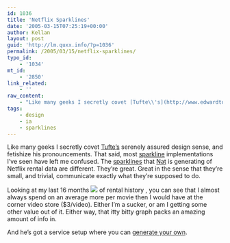 ```yaml
---
id: 1036
title: 'Netflix Sparklines'
date: '2005-03-15T07:25:19+00:00'
author: Kellan
layout: post
guid: 'http://lm.quxx.info/?p=1036'
permalink: /2005/03/15/netflix-sparklines/
typo_id:
    - '1034'
mt_id:
    - '2850'
link_related:
    - ''
raw_content:
    - "Like many geeks I secretly covet [Tufte\\'s](http://www.edwardtufte.com) serenely assured design sense, and fetishize his pronouncements.  That said, most [sparkline](http://www.edwardtufte.com/bboard/q-and-a-fetch-msg?msg_id=0001Eb&topic_id=1) implementations I\\'ve seen have left me confused.  The [sparklines](http://bumppo.net/archives/2005/03/index.html#000454) that [Nat](http://bumppo.net) is generating of Netflix rental data are different.  They\\'re great.  Great in the sense that they\\'re small, and trivial, communicate exactly what they\\'re supposed to do.\n\nLooking at my last 16 months <img src=\\\"/img/netflix-sparkline.png\\\" /> of rental history , you can see that I almost always spend on an average more per movie then I would have at the corner video store ($3/video).  Either I\\'m a sucker, or am I getting some other value out of it.  Either way, that itty bitty graph packs an amazing amount of info in.\n\nAnd he\\'s got a service setup where you can [generate your own](http://bumppo.net/projects/netflix/)."
tags:
    - design
    - ia
    - sparklines
---
```


Like many geeks I secretly covet [Tufte’s](http://www.edwardtufte.com) serenely assured design sense, and fetishize his pronouncements. That said, most [sparkline](http://www.edwardtufte.com/bboard/q-and-a-fetch-msg?msg*id=0001Eb&amp;topic*id=1) implementations I’ve seen have left me confused. The [sparklines](http://bumppo.net/archives/2005/03/index.html#000454) that [Nat](http://bumppo.net) is generating of Netflix rental data are different. They’re great. Great in the sense that they’re small, and trivial, communicate exactly what they’re supposed to do.

Looking at my last 16 months ![](/img/netflix-sparkline.png) of rental history , you can see that I almost always spend on an average more per movie then I would have at the corner video store ($3/video). Either I’m a sucker, or am I getting some other value out of it. Either way, that itty bitty graph packs an amazing amount of info in.

And he’s got a service setup where you can [generate your own](http://bumppo.net/projects/netflix/).